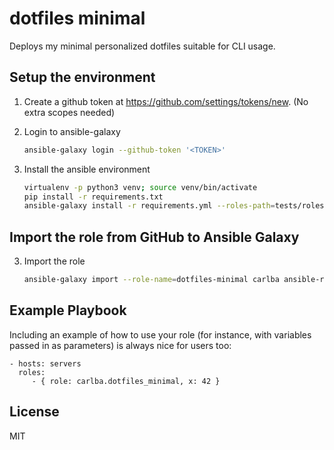 dotfiles minimal
================

Deploys my minimal personalized dotfiles suitable for CLI usage.

Setup the environment
---------------------

1. Create a github token at https://github.com/settings/tokens/new. (No extra scopes needed)

2. Login to ansible-galaxy

   ```bash
   ansible-galaxy login --github-token '<TOKEN>'   
   ```

3. Install the ansible environment
    
   ```bash
   virtualenv -p python3 venv; source venv/bin/activate
   pip install -r requirements.txt
   ansible-galaxy install -r requirements.yml --roles-path=tests/roles
   ```

Import the role from GitHub to Ansible Galaxy
---------------------------------------------

3. Import the role
   ```bash
   ansible-galaxy import --role-name=dotfiles-minimal carlba ansible-role-dotfiles-minimal
   ```

Example Playbook
----------------

Including an example of how to use your role (for instance, with variables passed in as parameters) is always nice for users too:

    - hosts: servers
      roles:
         - { role: carlba.dotfiles_minimal, x: 42 }

License
-------

MIT

